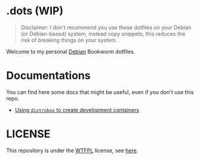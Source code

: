 # .dots (WIP)

> Disclaimer: I don't recommend you use these dotfiles on your Debian (or Debian-based) system, instead copy snippets, this reduces the risk of breaking things on your system.

Welcome to my personal [Debian](https://debian.org/) Bookworm dotfiles.

# Documentations

You can find here some docs that might be useful, even if you don't use this repo.

- [Using `distrobox` to create development containers](./docs/distrobox-for-development.md)


# LICENSE

This repository is under the [WTFPL](http://www.wtfpl.net/) license, see [here](./LICENSE).
